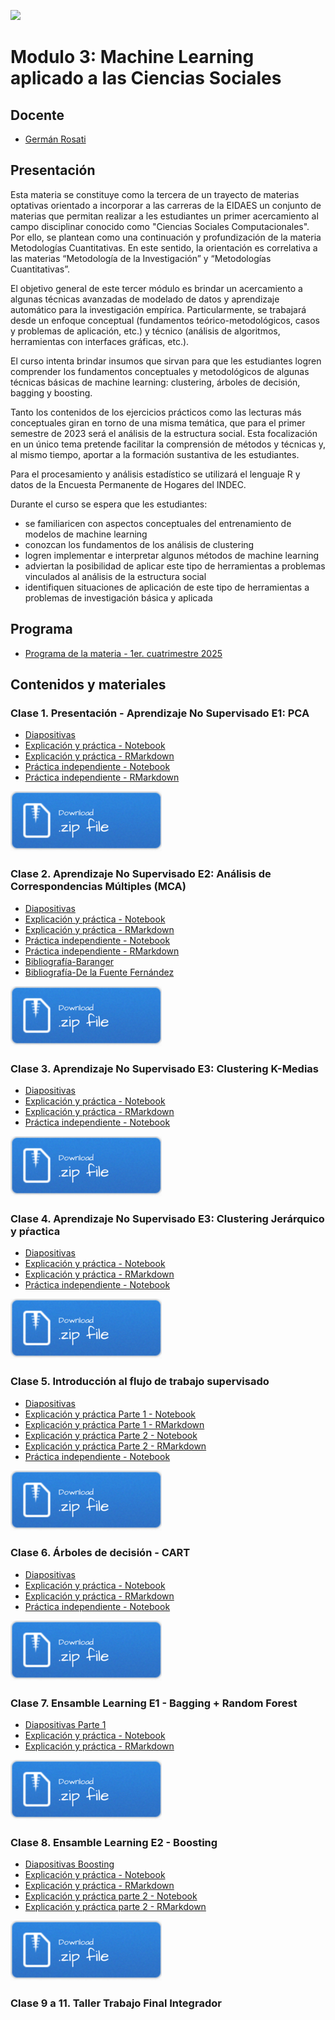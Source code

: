 ![](./imgs/LOGO-FactorData-Color.jpg)

# Modulo 3: Machine Learning aplicado a las Ciencias Sociales

## Docente
- [Germán Rosati](https://gefero.github.io/)

## Presentación
Esta materia se constituye como la tercera de un trayecto de materias optativas orientado a incorporar a las carreras de la EIDAES un conjunto de materias que permitan realizar a les estudiantes un primer acercamiento al campo disciplinar conocido como "Ciencias Sociales Computacionales". Por ello, se plantean como una continuación y profundización de la materia Metodologías Cuantitativas. En este sentido, la orientación es correlativa a las materias “Metodología de la Investigación” y “Metodologías Cuantitativas”. 

El objetivo general de este tercer módulo es brindar un acercamiento  a algunas técnicas avanzadas de  modelado de datos y aprendizaje automático para la investigación empírica. Particularmente, se trabajará desde un enfoque conceptual (fundamentos teórico-metodológicos, casos y problemas de aplicación, etc.) y técnico (análisis de algoritmos, herramientas con interfaces gráficas, etc.).

El curso intenta brindar insumos que sirvan para que les estudiantes logren comprender los fundamentos conceptuales y metodológicos de algunas técnicas básicas de machine learning: clustering, árboles de decisión, bagging y boosting.

Tanto los contenidos de los ejercicios prácticos como las lecturas más conceptuales giran en torno de una misma temática, que para el primer semestre de 2023 será el análisis de la estructura social. Esta focalización en un único tema pretende facilitar la comprensión de métodos y técnicas y, al mismo tiempo, aportar a la formación sustantiva de les estudiantes. 

Para el procesamiento y análisis estadístico se utilizará el lenguaje R y datos de la Encuesta Permanente de Hogares del INDEC.

Durante el curso se espera que les estudiantes:
- se familiaricen con aspectos conceptuales del entrenamiento de modelos de machine learning
- conozcan los fundamentos de los análisis de clustering
- logren implementar e interpretar algunos métodos de machine learning
- adviertan la posibilidad de aplicar este tipo de herramientas a problemas vinculados al análisis de la estructura social 
- identifiquen situaciones de aplicación de este tipo de herramientas a problemas de investigación básica y aplicada

## Programa
- [Programa de la materia - 1er. cuatrimestre 2025](https://docs.google.com/document/d/18AaSQh2mvOahGhLAniOhCyUrIOhLL3ZhqUauhcOSM2o/edit?usp=sharing)

## Contenidos y materiales
### Clase 1. Presentación - Aprendizaje No Supervisado E1: PCA
- [Diapositivas](./clase1/M3_Clase_1.pdf)
- [Explicación y práctica - Notebook](./clase1/Clase_1.html)
- [Explicación y práctica - RMarkdown](./clase1/Clase_1.Rmd)
- [Práctica independiente - Notebook](./clase1/Clase_1_pract.html)
- [Práctica independiente - RMarkdown](./clase1/Clase_1_pract.Rmd)

[![](../imgs/Download.png)](./clase1/clase1.zip)


### Clase 2. Aprendizaje No Supervisado E2: Análisis de Correspondencias Múltiples (MCA)
- [Diapositivas](./clase2/M3_Clase_2.pdf)
- [Explicación y práctica - Notebook](./clase2/Clase_2.html)
- [Explicación y práctica - RMarkdown](./clase2/Clase_2.Rmd)
- [Práctica independiente - Notebook](./clase2/Clase_2_pract.html)
- [Práctica independiente - RMarkdown](./clase2/Clase_2_pract.Rmd)
- [Bibliografía-Baranger](./clase2/biblio/Baranger_ACM.pdf)
- [Bibliografía-De la Fuente Fernández](./clase2/biblio/correspondencias.pdf)

[![](../imgs/Download.png)](./clase2/clase2.zip)


### Clase 3. Aprendizaje No Supervisado E3: Clustering K-Medias
- [Diapositivas](./clase3/M3_Clase_3_4.pdf)
- [Explicación y práctica - Notebook](./clase3/Clase_3.html)
- [Explicación y práctica - RMarkdown](./clase3/Clase_3.Rmd)
- [Práctica independiente - Notebook](./clase3/Clase_3_pract.html)

[![](../imgs/Download.png)](./clase3/clase3.zip)


### Clase 4. Aprendizaje No Supervisado E3: Clustering Jerárquico y pŕactica
- [Diapositivas](./clase3/M3_Clase_3_4.pdf)
- [Explicación y práctica - Notebook](./clase4/Clase_4.html)
- [Explicación y práctica - RMarkdown](./clase4/Clase_4.Rmd)
- [Práctica independiente - Notebook](./clase4/Clase_4_pract.html)

[![](../imgs/Download.png)](./clase4/clase4.zip)


### Clase 5. Introducción al flujo de trabajo supervisado
- [Diapositivas](./clase5/M3_Clase_5.pdf)
- [Explicación y práctica Parte 1 - Notebook](./clase5/Clase_5a.html)
- [Explicación y práctica Parte 1 - RMarkdown](./clase5/Clase_5a.Rmd)
- [Explicación y práctica Parte 2 - Notebook](./clase5/Clase_5b.html)
- [Explicación y práctica Parte 2 - RMarkdown](./clase5/Clase_5b.Rmd)
- [Práctica independiente - Notebook](./clase5/Clase_5_pract.html)

[![](../imgs/Download.png)](./clase5/clase5.zip)


### Clase 6. Árboles de decisión - CART
- [Diapositivas](./clase6/M3_Clase_6.pdf)
- [Explicación y práctica - Notebook](./clase6/Clase_6.html)
- [Explicación y práctica - RMarkdown](./clase6/Clase_6.Rmd)
- [Práctica independiente - Notebook](./clase6/Clase_6_pract.html)

[![](../imgs/Download.png)](./clase6/clase6.zip)


### Clase 7. Ensamble Learning E1 - Bagging + Random Forest
- [Diapositivas Parte 1](./clase7/M3_Clase_7.pdf)
- [Explicación y práctica - Notebook](./clase7/Clase_7.html)
- [Explicación y práctica - RMarkdown](./clase7/Clase_7.Rmd)

[![](../imgs/Download.png)](./clase7/clase7.zip)


### Clase 8. Ensamble Learning E2 - Boosting
- [Diapositivas Boosting](./clase8/M3_Clase_8.pdf)
- [Explicación y práctica - Notebook](./clase8/Clase_8_I.html)
- [Explicación y práctica - RMarkdown](./clase8/Clase_8_I.Rmd)
- [Explicación y práctica parte 2 - Notebook](./clase8/Clase_8_II.html)
- [Explicación y práctica parte 2 - RMarkdown](./clase8/Clase_8_II.Rmd)

[![](../imgs/Download.png)](./clase8/clase8.zip)


### Clase 9 a 11. Taller Trabajo Final Integrador